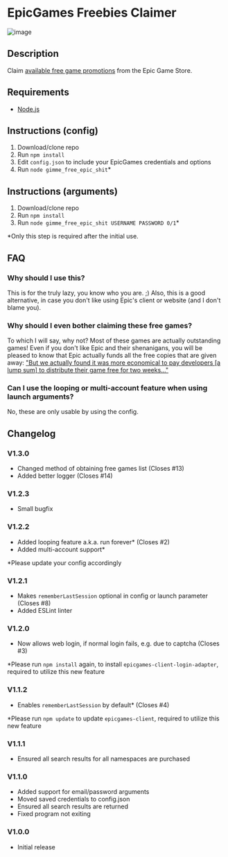# EpicGames Freebies Claimer
![image](https://user-images.githubusercontent.com/4411977/74479432-6a6d1b00-4eaf-11ea-930f-1b89e7135887.png)

## Description
Claim [available free game promotions](https://www.epicgames.com/store/free-games) from the Epic Game Store.

## Requirements
 * [Node.js](https://nodejs.org/download/)

## Instructions (config)
1. Download/clone repo
2. Run `npm install`
3. Edit `config.json` to include your EpicGames credentials and options
4. Run `node gimme_free_epic_shit`*

## Instructions (arguments)
1. Download/clone repo
3. Run `npm install`
4. Run `node gimme_free_epic_shit USERNAME PASSWORD 0/1`*

*Only this step is required after the initial use.

## FAQ
### Why should I use this?
This is for the truly lazy, you know who you are. ;)
Also, this is a good alternative, in case you don't like using Epic's client or website (and I don't blame you).

### Why should I even bother claiming these free games?
To which I will say, why not? Most of these games are actually outstanding games! Even if you don't like Epic and their shenanigans, you will be pleased to know that Epic actually funds all the free copies that are given away:  ["But we actually found it was more economical to pay developers [a lump sum] to distribute their game free for two weeks..."](https://arstechnica.com/gaming/2019/03/epic-ceo-youre-going-to-see-lower-prices-on-epic-games-store/)

### Can I use the looping or multi-account feature when using launch arguments?
No, these are only usable by using the config.

## Changelog
### V1.3.0
 * Changed method of obtaining free games list (Closes #13)
 * Added better logger (Closes #14)

### V1.2.3
 * Small bugfix

### V1.2.2
 * Added looping feature a.k.a. run forever* (Closes #2)
 * Added multi-account support*

*Please update your config accordingly

### V1.2.1
 * Makes `rememberLastSession` optional in config or launch parameter (Closes #8)
 * Added ESLint linter

### V1.2.0
 * Now allows web login, if normal login fails, e.g. due to captcha (Closes #3)

*Please run `npm install` again, to install `epicgames-client-login-adapter`, required to utilize this new feature

### V1.1.2
 * Enables `rememberLastSession` by default* (Closes #4)

*Please run `npm update` to update `epicgames-client`, required to utilize this new feature

### V1.1.1
 * Ensured all search results for all namespaces are purchased

### V1.1.0
 * Added support for email/password arguments
 * Moved saved credentials to config.json
 * Ensured all search results are returned
 * Fixed program not exiting

### V1.0.0
 * Initial release
